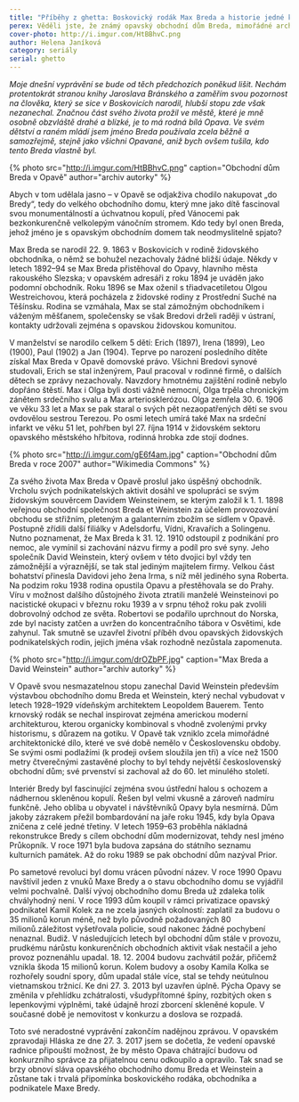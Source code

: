 ```yaml
---
title: "Příběhy z ghetta: Boskovický rodák Max Breda a historie jedné kulturní památky"
perex: Věděli jste, že známý opavský obchodní dům Breda, mimořádné architektonické dílo, se jmenuje podle židovského obchodníka Maxe Bredy, původem z Boskovic?
cover-photo: http://i.imgur.com/HtBBhvC.png
author: Helena Janíková
category: seriály
serial: ghetto
---
```


*Moje dnešní vyprávění se bude od těch předchozích poněkud lišit. Nechám protentokrát stranou knihy Jaroslava Bránského a zaměřím svou pozornost na člověka, který se sice v Boskovicích narodil, hlubší stopu zde však nezanechal. Značnou část svého života prožil ve městě, které je mně osobně obzvláště drahé a blízké, je to má rodná bílá Opava. Ve svém dětství a raném mládí jsem jméno Breda používala zcela běžně a samozřejmě, stejně jako všichni Opavané, aniž bych ovšem tušila, kdo tento Breda vlastně byl.*

{% photo src="http://i.imgur.com/HtBBhvC.png" caption="Obchodní dům Breda v Opavě" author="archiv autorky" %}

Abych v tom udělala jasno – v Opavě se odjakživa chodilo nakupovat „do Bredy“, tedy do velkého obchodního domu, který mne jako dítě fascinoval svou monumentálností a úchvatnou kopulí, před Vánocemi pak bezkonkurenčně velkolepým vánočním stromem. Kdo tedy byl onen Breda, jehož jméno je s opavským obchodním domem tak neodmyslitelně spjato?

Max Breda se narodil 22. 9. 1863 v Boskovicích v rodině židovského obchodníka, o němž se bohužel nezachovaly žádné bližší údaje. Někdy v letech 1892–94 se Max Breda přistěhoval do Opavy, hlavního města rakouského Slezska; v opavském adresáři z roku 1894 je uváděn jako podomní obchodník. Roku 1896 se Max oženil s třiadvacetiletou Olgou Westreichovou, která pocházela z židovské rodiny z Prostřední Suché na Těšínsku. Rodina se vzmáhala, Max se stal zámožným obchodníkem i váženým měšťanem, společensky se však Bredovi drželi raději v ústraní, kontakty udržovali zejména s opavskou židovskou komunitou. 

V manželství se narodilo celkem 5 dětí: Erich (1897), Irena (1899), Leo (1900), Paul (1902) a Jan (1904). Teprve po narození posledního dítěte získal Max Breda v Opavě domovské právo. Všichni Bredovi synové studovali, Erich se stal inženýrem, Paul pracoval v rodinné firmě, o dalších dětech se zprávy nezachovaly. Navzdory hmotnému zajištění rodině nebylo dopřáno štěstí. Max i Olga byli dosti vážně nemocní, Olga trpěla chronickým zánětem srdečního svalu a Max arteriosklerózou. Olga zemřela 30. 6. 1906 ve věku 33 let a Max se pak staral o svých pět nezaopatřených dětí se svou ovdovělou sestrou Terezou. Po osmi letech umírá také Max na srdeční infarkt ve věku 51 let, pohřben byl 27. října 1914 v židovském sektoru opavského městského hřbitova, rodinná hrobka zde stojí dodnes.

{% photo src="http://i.imgur.com/gE6f4am.jpg" caption="Obchodní dům Breda v roce 2007" author="Wikimedia Commons" %}

Za svého života Max Breda v Opavě proslul jako úspěšný obchodník. Vrcholu svých podnikatelských aktivit dosáhl ve spolupráci se svým židovským souvěrcem Davidem Weinsteinem, se kterým založil k 1. 1. 1898 veřejnou obchodní společnost Breda et Weinstein za účelem provozování obchodu se střižním, pleteným a galanterním zbožím se sídlem v Opavě. Postupně zřídili další filiálky v Adelsdorfu, Vídni, Kravařích a Solingenu. Nutno poznamenat, že Max Breda k 31. 12. 1910 odstoupil z podnikání pro nemoc, ale vymínil si zachování názvu firmy a podíl pro své syny. Jeho společník David Weinstein, který ovšem v této dvojici byl vždy ten zámožnější a výraznější, se tak stal jediným majitelem firmy. Velkou část bohatství přinesla Davidovi jeho žena Irma, s níž měl jediného syna Roberta. Na podzim roku 1938 rodina opustila Opavu a přestěhovala se do Prahy. Víru v možnost dalšího důstojného života ztratili manželé Weinsteinovi po nacistické okupaci v březnu roku 1939 a v srpnu téhož roku pak zvolili dobrovolný odchod ze světa. Robertovi se podařilo uprchnout do Norska, zde byl nacisty zatčen a uvržen do koncentračního tábora v Osvětimi, kde zahynul. Tak smutně se uzavřel životní příběh dvou opavských židovských podnikatelských rodin, jejich jména však rozhodně nezůstala zapomenuta.

{% photo src="http://i.imgur.com/drOZbPF.jpg" caption="Max Breda a David Weinstein" author="archiv autorky" %}

V Opavě svou nesmazatelnou stopu zanechal David Weinstein především výstavbou obchodního domu Breda et Weinstein, který nechal vybudovat v letech 1928–1929 vídeňským architektem Leopoldem Bauerem. Tento krnovský rodák se nechal inspirovat zejména americkou moderní architekturou, kterou organicky kombinoval s vhodně zvolenými prvky historismu, s důrazem na gotiku. V Opavě tak vzniklo zcela mimořádné architektonické dílo, které ve své době nemělo v Československu obdoby. Se svými osmi podlažími (k prodeji ovšem sloužila jen tři) a více než 1500 metry čtverečnými zastavěné plochy to byl tehdy největší československý obchodní dům; své prvenství si zachoval až do 60. let minulého století.

Interiér Bredy byl fascinující zejména svou ústřední halou s ochozem a nádhernou skleněnou kopulí. Řešen byl velmi vkusně a zároveň nadmíru funkčně. Jeho obliba u obyvatel i návštěvníků Opavy byla nesmírná. Dům jakoby zázrakem přežil bombardování na jaře roku 1945, kdy byla Opava zničena z celé jedné třetiny. V letech 1959–63 proběhla nákladná rekonstrukce Bredy s cílem obchodní dům modernizovat, tehdy nesl jméno Průkopník. V roce 1971 byla budova zapsána do státního seznamu kulturních památek. Až do roku 1989 se pak obchodní dům nazýval Prior.

Po sametové revoluci byl domu vrácen původní název. V roce 1990 Opavu navštívil jeden z vnuků Maxe Bredy a o stavu obchodního domu se vyjádřil velmi pochvalně. Další vývoj obchodního domu Breda už zdaleka tolik chvályhodný není. V roce 1993 dům koupil v rámci privatizace opavský podnikatel Kamil Kolek za ne zcela jasných okolností: zaplatil za budovu o 35 milionů korun méně, než bylo původně požadovaných 80 milionů.záležitost vyšetřovala policie, soud nakonec žádné pochybení nenaznal. Budiž. V následujících letech byl obchodní dům stále v provozu, prudkému nárůstu konkurenčních obchodních aktivit však nestačil a jeho provoz poznenáhlu upadal. 18. 12. 2004 budovu zachvátil požár, přičemž vznikla škoda 15 milionů korun. Kolem budovy a osoby Kamila Kolka se rozhořely soudní spory, dům upadal stále více, stal se tehdy neútulnou vietnamskou tržnicí. Ke dni 27. 3. 2013 byl uzavřen úplně. Pýcha Opavy se změnila v přehlídku zchátralosti, všudypřítomné špíny, rozbitých oken s lepenkovými výplněmi, také údajně hrozí zborcení skleněné kopule. V současné době je nemovitost v konkurzu a doslova se rozpadá.

Toto své neradostné vyprávění zakončím nadějnou zprávou. V opavském zpravodaji Hláska ze dne 27. 3. 2017 jsem se dočetla, že vedení opavské radnice připouští možnost, že by město Opava chátrající budovu od konkurzního správce za přijatelnou cenu odkoupilo a opravilo. Tak snad se brzy obnoví sláva opavského obchodního domu Breda et Weinstein a zůstane tak i trvalá připomínka boskovického rodáka, obchodníka a podnikatele Maxe Bredy.
